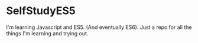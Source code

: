 # SelfStudyES5
I'm learning Javascript and ES5. (And eventually ES6). Just a repo for all the things I'm learning and trying out.
